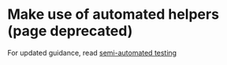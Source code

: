 # Make use of automated helpers (page deprecated)

For updated guidance, read [semi-automated testing](semi-automated-testing.md)
